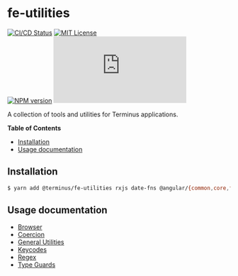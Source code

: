 <h1>fe-utilities</h1>

[![CI/CD Status][github-action-badge]][github-action-link] [![MIT License][license-image]][license-url]  
[![NPM version][npm-version-image]][npm-package] [![Library size][file-size-badge]][raw-distribution-js]

A collection of tools and utilities for Terminus applications.

<!-- START doctoc generated TOC please keep comment here to allow auto update -->
<!-- DON'T EDIT THIS SECTION, INSTEAD RE-RUN doctoc TO UPDATE -->
**Table of Contents**

- [Installation](#installation)
- [Usage documentation](#usage-documentation)

<!-- END doctoc generated TOC please keep comment here to allow auto update -->

## Installation

```bash
$ yarn add @terminus/fe-utilities rxjs date-fns @angular/{common,core,forms}
```

## Usage documentation

- [Browser](src/lib/browser/README.md)
- [Coercion](src/lib/coercion/README.md)
- [General Utilities](src/lib/general/README.md)
- [Keycodes](src/lib/keycodes/README.md)
- [Regex](src/lib/regex/README.md)
- [Type Guards](src/lib/type-guards/README.md)


<!-- Links -->
[license-url]:         https://github.com/GetTerminus/terminus-oss/blob/release/LICENSE
[license-image]:       http://img.shields.io/badge/license-MIT-blue.svg
[npm-version-image]:   http://img.shields.io/npm/v/@terminus/fe-utilities.svg
[npm-package]:         https://www.npmjs.com/package/@terminus/fe-utilities
[github-action-badge]: https://github.com/GetTerminus/terminus-oss/workflows/Release%20CI/badge.svg?flag=feUtilities
[github-action-link]:  https://github.com/GetTerminus/terminus-oss/actions?query=workflow%3A%22CI+Release%22
[file-size-badge]:     http://img.badgesize.io/https://unpkg.com/@terminus/fe-utilities/index.js?compression=gzip
[raw-distribution-js]: https://unpkg.com/@terminus/fe-utilities@*/index.js
